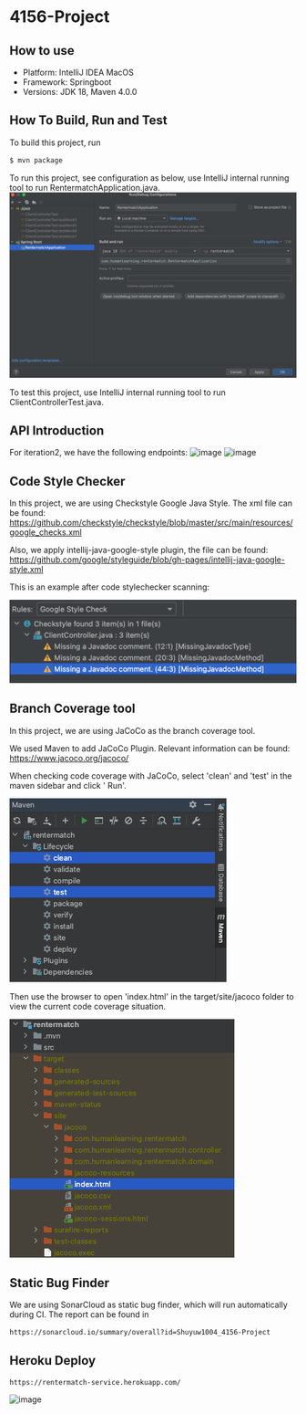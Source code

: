# 4156-Project

## How to use

* Platform: IntelliJ IDEA MacOS
* Framework: Springboot
* Versions: JDK 18, Maven 4.0.0

## How To Build, Run and Test

To build this project, run

```bash
$ mvn package
```

To run this project, see configuration as below, use IntelliJ internal running tool to run
RentermatchApplication.java.
![img.png](img.png)

To test this project, use IntelliJ internal running tool to run ClientControllerTest.java.

## API Introduction

For iteration2, we have the following endpoints:
<img width="874" alt="image" src="https://user-images.githubusercontent.com/90531103/205741169-55cf42df-b5c0-41d4-8a1a-b5f16204cec5.png">
<img width="866" alt="image" src="https://user-images.githubusercontent.com/90531103/205741207-80a5333e-5118-4671-aeaf-df2ffc30c319.png">



## Code Style Checker

In this project, we are using Checkstyle Google Java Style. The xml file can be found:
https://github.com/checkstyle/checkstyle/blob/master/src/main/resources/google_checks.xml

Also, we apply intellij-java-google-style plugin, the file can be found:
https://github.com/google/styleguide/blob/gh-pages/intellij-java-google-style.xml

This is an example after code stylechecker scanning:

![img_3.png](img_3.png)

## Branch Coverage tool

In this project, we are using JaCoCo as the branch coverage tool.

We used Maven to add JaCoCo Plugin. Relevant information can be found:
https://www.jacoco.org/jacoco/

When checking code coverage with JaCoCo, select 'clean' and 'test' in the maven sidebar and click '
Run'.

![img_4.jpg](img_4.jpg)

Then use the browser to open 'index.html' in the target/site/jacoco folder to view the current code
coverage situation.

![img_5.ipg](img_5.jpg)

## Static Bug Finder

We are using SonarCloud as static bug finder, which will run automatically during CI. The report can
be found in

```
https://sonarcloud.io/summary/overall?id=Shuyuw1004_4156-Project
```

## Heroku Deploy

```
https://rentermatch-service.herokuapp.com/ 
```

<img width="433" alt="image" src="https://user-images.githubusercontent.com/90531103/204440748-ae8ec197-0233-4062-9cf6-ec9d82b2c254.png">

